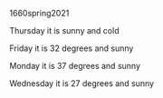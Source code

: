 1660spring2021

Thursday it is sunny and cold

Friday it is 32 degrees and sunny

Monday it is 37 degrees and sunny

Wednesday it is 27 degrees and sunny